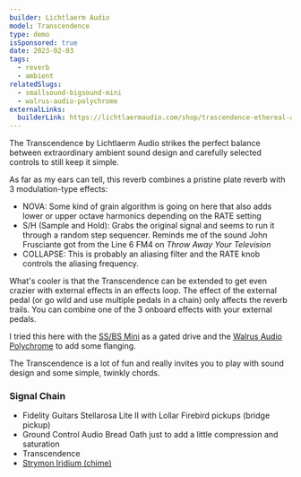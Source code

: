 ```yaml
---
builder: Lichtlaerm Audio
model: Transcendence
type: demo
isSponsored: true
date: 2023-02-03
tags:
  - reverb
  - ambient
relatedSlugs:
  - smallsound-bigsound-mini
  - walrus-audio-polychrome
externalLinks:
  builderLink: https://lichtlaermaudio.com/shop/trascendence-ethereal-ambient-reverb
---
```


The Transcendence by Lichtlaerm Audio strikes the perfect balance between extraordinary ambient sound design and carefully selected controls to still keep it simple.

As far as my ears can tell, this reverb combines a pristine plate reverb with 3 modulation-type effects:

- NOVA: Some kind of grain algorithm is going on here that also adds lower or upper octave harmonics depending on the RATE setting
- S/H (Sample and Hold): Grabs the original signal and seems to run it through a random step sequencer. Reminds me of the sound John Frusciante got from the Line 6 FM4 on _Throw Away Your Television_
- COLLAPSE: This is probably an aliasing filter and the RATE knob controls the aliasing frequency.

What's cooler is that the Transcendence can be extended to get even crazier with external effects in an effects loop. The effect of the external pedal (or go wild and use multiple pedals in a chain) only affects the reverb trails. You can combine one of the 3 onboard effects with your external pedals.

I tried this here with the [SS/BS Mini](/demos/smallsound-bigsound-mini) as a gated drive and the [Walrus Audio Polychrome](/demos/walrus-audio-polychrome) to add some flanging.

The Transcendence is a lot of fun and really invites you to play with sound design and some simple, twinkly chords.

### Signal Chain

- Fidelity Guitars Stellarosa Lite II with Lollar Firebird pickups (bridge pickup)
- Ground Control Audio Bread Oath just to add a little compression and saturation
- Transcendence
- [Strymon Iridium (chime)](/demos/strymon-iridium)
